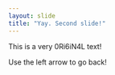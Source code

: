 ```yaml
---
layout: slide
title: "Yay. Second slide!"
---
```

This is a very 0Ri6iN4L text!

Use the left arrow to go back!
